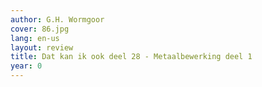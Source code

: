 ```yaml
---
author: G.H. Wormgoor
cover: 86.jpg
lang: en-us
layout: review
title: Dat kan ik ook deel 28 - Metaalbewerking deel 1
year: 0
---
```


